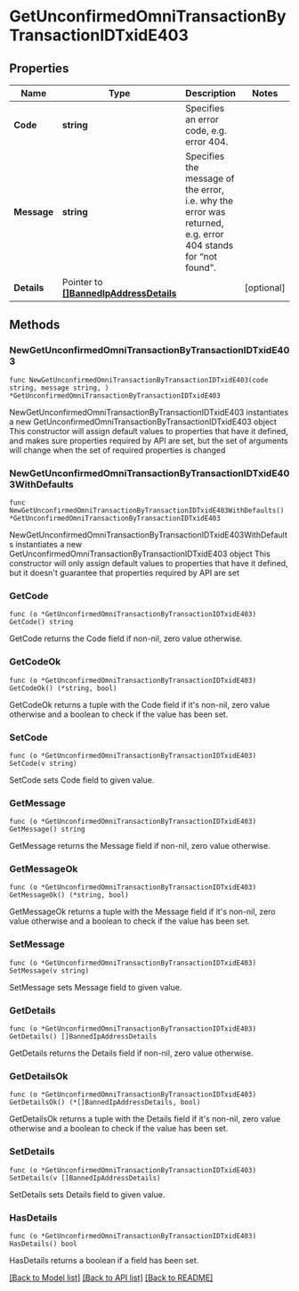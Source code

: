 # GetUnconfirmedOmniTransactionByTransactionIDTxidE403

## Properties

Name | Type | Description | Notes
------------ | ------------- | ------------- | -------------
**Code** | **string** | Specifies an error code, e.g. error 404. | 
**Message** | **string** | Specifies the message of the error, i.e. why the error was returned, e.g. error 404 stands for “not found”. | 
**Details** | Pointer to [**[]BannedIpAddressDetails**](BannedIpAddressDetails.md) |  | [optional] 

## Methods

### NewGetUnconfirmedOmniTransactionByTransactionIDTxidE403

`func NewGetUnconfirmedOmniTransactionByTransactionIDTxidE403(code string, message string, ) *GetUnconfirmedOmniTransactionByTransactionIDTxidE403`

NewGetUnconfirmedOmniTransactionByTransactionIDTxidE403 instantiates a new GetUnconfirmedOmniTransactionByTransactionIDTxidE403 object
This constructor will assign default values to properties that have it defined,
and makes sure properties required by API are set, but the set of arguments
will change when the set of required properties is changed

### NewGetUnconfirmedOmniTransactionByTransactionIDTxidE403WithDefaults

`func NewGetUnconfirmedOmniTransactionByTransactionIDTxidE403WithDefaults() *GetUnconfirmedOmniTransactionByTransactionIDTxidE403`

NewGetUnconfirmedOmniTransactionByTransactionIDTxidE403WithDefaults instantiates a new GetUnconfirmedOmniTransactionByTransactionIDTxidE403 object
This constructor will only assign default values to properties that have it defined,
but it doesn't guarantee that properties required by API are set

### GetCode

`func (o *GetUnconfirmedOmniTransactionByTransactionIDTxidE403) GetCode() string`

GetCode returns the Code field if non-nil, zero value otherwise.

### GetCodeOk

`func (o *GetUnconfirmedOmniTransactionByTransactionIDTxidE403) GetCodeOk() (*string, bool)`

GetCodeOk returns a tuple with the Code field if it's non-nil, zero value otherwise
and a boolean to check if the value has been set.

### SetCode

`func (o *GetUnconfirmedOmniTransactionByTransactionIDTxidE403) SetCode(v string)`

SetCode sets Code field to given value.


### GetMessage

`func (o *GetUnconfirmedOmniTransactionByTransactionIDTxidE403) GetMessage() string`

GetMessage returns the Message field if non-nil, zero value otherwise.

### GetMessageOk

`func (o *GetUnconfirmedOmniTransactionByTransactionIDTxidE403) GetMessageOk() (*string, bool)`

GetMessageOk returns a tuple with the Message field if it's non-nil, zero value otherwise
and a boolean to check if the value has been set.

### SetMessage

`func (o *GetUnconfirmedOmniTransactionByTransactionIDTxidE403) SetMessage(v string)`

SetMessage sets Message field to given value.


### GetDetails

`func (o *GetUnconfirmedOmniTransactionByTransactionIDTxidE403) GetDetails() []BannedIpAddressDetails`

GetDetails returns the Details field if non-nil, zero value otherwise.

### GetDetailsOk

`func (o *GetUnconfirmedOmniTransactionByTransactionIDTxidE403) GetDetailsOk() (*[]BannedIpAddressDetails, bool)`

GetDetailsOk returns a tuple with the Details field if it's non-nil, zero value otherwise
and a boolean to check if the value has been set.

### SetDetails

`func (o *GetUnconfirmedOmniTransactionByTransactionIDTxidE403) SetDetails(v []BannedIpAddressDetails)`

SetDetails sets Details field to given value.

### HasDetails

`func (o *GetUnconfirmedOmniTransactionByTransactionIDTxidE403) HasDetails() bool`

HasDetails returns a boolean if a field has been set.


[[Back to Model list]](../README.md#documentation-for-models) [[Back to API list]](../README.md#documentation-for-api-endpoints) [[Back to README]](../README.md)


